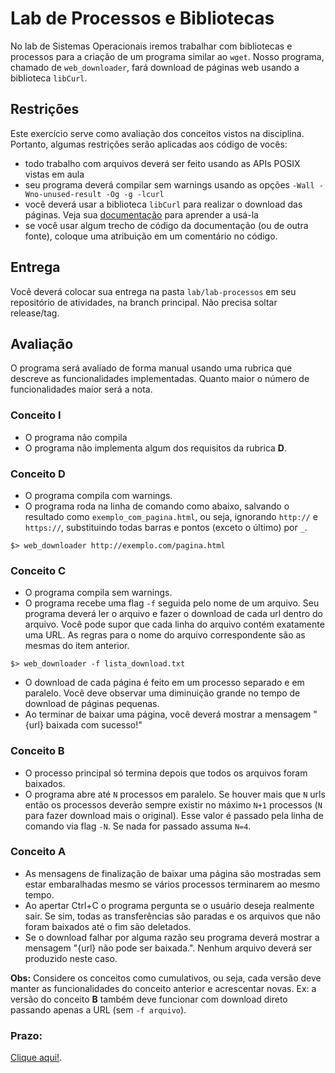 # Lab de Processos e Bibliotecas

No lab de Sistemas Operacionais iremos trabalhar com bibliotecas e processos para a criação de um programa similar ao `wget`. Nosso programa, chamado de `web_downloader`, fará download de páginas web usando a biblioteca `libCurl`.

## Restrições

Este exercício serve como avaliação dos conceitos vistos na disciplina. Portanto, algumas restrições serão aplicadas aos código de vocês:

- todo trabalho com arquivos deverá ser feito usando as APIs POSIX vistas em aula
- seu programa deverá compilar sem warnings usando as opções `-Wall -Wno-unused-result -Og -g -lcurl`
- você deverá usar a biblioteca `libCurl` para realizar o download das páginas. Veja sua [documentação](https://curl.se/libcurl/c/libcurl-easy.html) para aprender a usá-la
- se você usar algum trecho de código da documentação (ou de outra fonte), coloque uma atribuição em um comentário no código.

## Entrega

Você deverá colocar sua entrega na pasta `lab/lab-processos` em seu repositório de atividades, na branch principal. Não precisa soltar release/tag.

## Avaliação

O programa será avaliado de forma manual usando uma rubrica que descreve as funcionalidades implementadas. Quanto maior o número de funcionalidades maior será a nota.

### Conceito **I**

- O programa não compila
- O programa não implementa algum dos requisitos da rubrica  **D**.

### Conceito **D**

- O programa compila com warnings.
- O programa roda na linha de comando como abaixo, salvando o resultado como `exemplo_com_pagina.html`, ou seja, ignorando `http://` e `https://`, substituindo todas barras e pontos (exceto o último) por `_`.

`$> web_downloader http://exemplo.com/pagina.html`

### Conceito **C**

- O programa compila sem warnings.
- O programa recebe uma flag `-f` seguida pelo nome de um arquivo. Seu programa deverá ler o arquivo e fazer o download de cada url dentro do arquivo. Você pode supor que cada linha do arquivo contém exatamente uma URL. As regras para o nome do arquivo correspondente são as mesmas do item anterior.

`$> web_downloader -f lista_download.txt`

- O download de cada página é feito em um processo separado e em paralelo. Você deve observar uma diminuição grande no tempo de download de páginas pequenas.
- Ao terminar de baixar uma página, você deverá mostrar a mensagem "{url} baixada com sucesso!"

### **Conceito B**

- O processo principal só termina depois que todos os arquivos foram baixados.
- O programa abre até `N` processos em paralelo. Se houver mais que `N` urls então os processos deverão sempre existir no máximo `N+1` processos (`N` para fazer download mais o original). Esse valor é passado pela linha de comando via flag `-N`. Se nada for passado assuma `N=4`.

### Conceito **A**

- As mensagens de finalização de baixar uma página são mostradas sem estar embaralhadas mesmo se vários processos terminarem ao mesmo tempo.
- Ao apertar Ctrl+C o programa pergunta se o usuário deseja realmente sair. Se sim, todas as transferências são paradas e os arquivos que não foram baixados até o fim são deletados.
- Se o download falhar por alguma razão seu programa deverá mostrar a mensagem "{url} não pode ser baixada.". Nenhum arquivo deverá ser produzido neste caso.

**Obs:** Considere os conceitos como cumulativos, ou seja, cada versão deve manter as funcionalidades do conceito anterior e acrescentar novas. Ex: a versão do conceito **B** também deve funcionar com download direto passando apenas a URL (sem `-f arquivo`).

### Prazo:

[Clique aqui!](../../sobre).